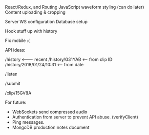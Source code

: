 
React/Redux, and Routing
JavaScript waveform styling (can do later)
Content uploading & cropping

Server WS configuration
Database setup

Hook stuff up with history




Fix mobile :(


API ideas:


/history  <--- recent
/history/G31YAB <-- from clip ID
/history/2018/01/24/10:31  <-- from date

/listen

/submit

/clip/15GV8A




For future:

- WebSockets send compressed audio
- Authentication from server to prevent API abuse. (verifyClient)
- Ping messages.
- MongoDB production notes document